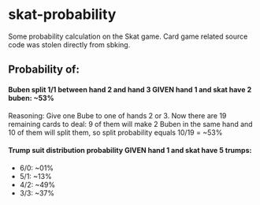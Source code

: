# skat-probability
Some probability calculation on the Skat game. Card game related source code was stolen directly from sbking.

## Probability of:

#### Buben split 1/1 between hand 2 and hand 3 GIVEN hand 1 and skat have 2 buben: ~53%
Reasoning: Give one Bube to one of hands 2 or 3. Now there are 19 remaining cards to deal: 9 of them will make 2 Buben in the same hand and 10 of them will split them, so split probability equals 10/19 = ~53%

#### Trump suit distribution probability GIVEN hand 1 and skat have 5 trumps:
- 6/0: ~01%
- 5/1: ~13%
- 4/2: ~49%
- 3/3: ~37%

